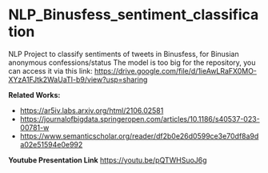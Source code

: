 # NLP_Binusfess_sentiment_classification
NLP Project to classify sentiments of tweets in Binusfess, for Binusian anonymous confessions/status
The model is too big for the repository, you can access it via this link: https://drive.google.com/file/d/1ieAwLRaFX0MO-XYzA1FJtk2WaUaTI-b9/view?usp=sharing

**Related Works:**
- https://ar5iv.labs.arxiv.org/html/2106.02581
- https://journalofbigdata.springeropen.com/articles/10.1186/s40537-023-00781-w
- https://www.semanticscholar.org/reader/df2b0e26d0599ce3e70df8a9da02e51594e0e992

**Youtube Presentation Link**
https://youtu.be/pQTWHSuoJ6g

